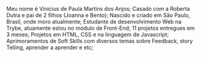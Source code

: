 Meu nome é Vinicius de Paula Martins dos Anjos;
Casado com a Roberta Dutra e pai de 2 filhos (Joanna e Bento);
Nascido e criado em São Paulo, Brasil, onde moro atualmente;
Estudante de desenvolvimento Web na Trybe, atuamente estou no módulo de Front-End;
11 projetos entregues em 3 meses;
Projetos em HTML, CSS e na linguagem de Javascript;
Aprimoramentos de Soft Skills com diversos temas sobre Feedback, story Telling, aprender a aprender e etc;

